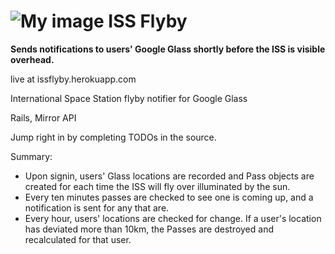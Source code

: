 ![My image](https://raw2.github.com/mkbehbehani/issflyby/master/app/assets/images/flyby.jpg)
ISS Flyby
========

**Sends notifications to users' Google Glass shortly before the ISS is visible overhead.**

live at issflyby.herokuapp.com

International Space Station flyby notifier for Google Glass

Rails, Mirror API

Jump right in by completing TODOs in the source.

Summary:

- Upon signin, users' Glass locations are recorded and Pass objects are created for each time the ISS will fly over illuminated by the sun.
- Every ten minutes passes are checked to see one is coming up, and a notification is sent for any that are.
- Every hour, users' locations are checked for change. If a user's location has deviated more than 10km, the Passes are destroyed and recalculated for that user.